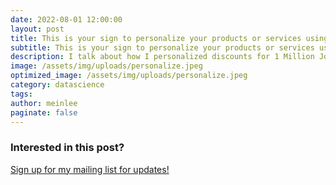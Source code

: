 ```yaml
---
date: 2022-08-01 12:00:00
layout: post
title: This is your sign to personalize your products or services using ML 
subtitle: This is your sign to personalize your products or services using ML 
description: I talk about how I personalized discounts for 1 Million Jo-Ann Store customers during my summer internship 
image: /assets/img/uploads/personalize.jpeg
optimized_image: /assets/img/uploads/personalize.jpeg
category: datascience
tags:
author: meinlee
paginate: false
---
```


### Interested in this post? 
<a href="https://docs.google.com/forms/d/e/1FAIpQLSfh1Kx8ftMOR92ijcBb_-K2OAv2XAnQlWChwuBG2vTGkkBeuQ/viewform?usp=sf_link">Sign up for my mailing list for updates!</a>
